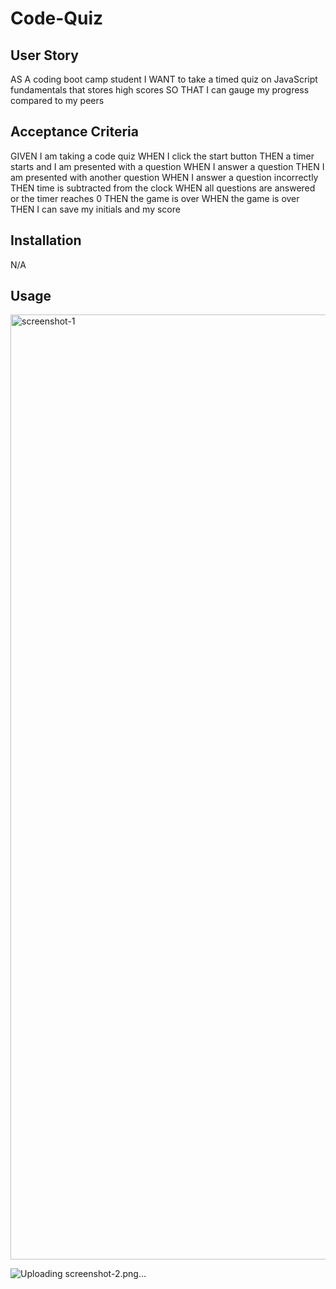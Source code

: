 # Code-Quiz

## User Story
AS A coding boot camp student
I WANT to take a timed quiz on JavaScript fundamentals that stores high scores
SO THAT I can gauge my progress compared to my peers

## Acceptance Criteria
GIVEN I am taking a code quiz
WHEN I click the start button
THEN a timer starts and I am presented with a question
WHEN I answer a question
THEN I am presented with another question
WHEN I answer a question incorrectly
THEN time is subtracted from the clock
WHEN all questions are answered or the timer reaches 0
THEN the game is over
WHEN the game is over
THEN I can save my initials and my score

## Installation
N/A

## Usage 
<img width="1512" alt="screenshot-1" src="https://github.com/won-shy/code-quiz/assets/128438958/d573f8c9-43f3-44de-933e-ed96b90cc116">

![Uploading screenshot-2.png…]()

